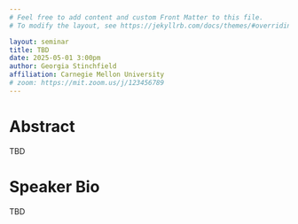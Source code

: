 ```yaml
---
# Feel free to add content and custom Front Matter to this file.
# To modify the layout, see https://jekyllrb.com/docs/themes/#overriding-theme-defaults

layout: seminar
title: TBD
date: 2025-05-01 3:00pm
author: Georgia Stinchfield
affiliation: Carnegie Mellon University
# zoom: https://mit.zoom.us/j/123456789
---
```

# Abstract
TBD
# Speaker Bio
TBD

